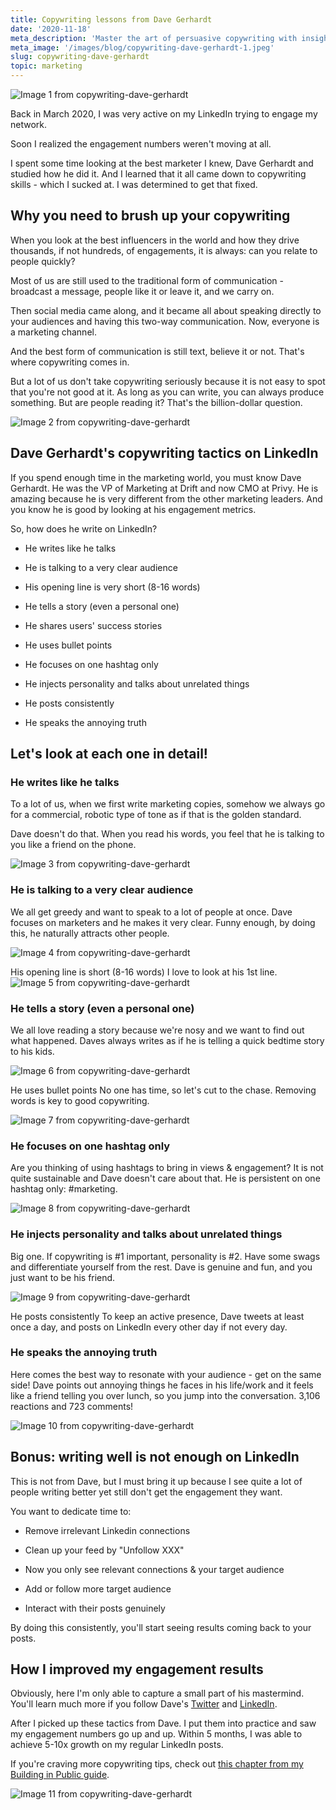 ```yaml
---
title: Copywriting lessons from Dave Gerhardt
date: '2020-11-18'
meta_description: 'Master the art of persuasive copywriting with insights from marketing expert Dave Gerhardt. Learn proven techniques to write compelling content that converts.'
meta_image: '/images/blog/copywriting-dave-gerhardt-1.jpeg'
slug: copywriting-dave-gerhardt
topic: marketing
---
```

<img src="/images/blog/copywriting-dave-gerhardt-1.png" alt="Image 1 from copywriting-dave-gerhardt" class="cover-image" />


Back in March 2020, I was very active on my LinkedIn trying to engage my network.

Soon I realized the engagement numbers weren't moving at all.

I spent some time looking at the best marketer I knew, Dave Gerhardt and studied how he did it. And I learned that it all came down to copywriting skills - which I sucked at. I was determined to get that fixed.

## Why you need to brush up your copywriting

When you look at the best influencers in the world and how they drive thousands, if not hundreds, of engagements, it is always: can you relate to people quickly?

Most of us are still used to the traditional form of communication - broadcast a message, people like it or leave it, and we carry on.

Then social media came along, and it became all about speaking directly to your audiences and having this two-way communication. Now, everyone is a marketing channel.

And the best form of communication is still text, believe it or not. That's where copywriting comes in.

But a lot of us don't take copywriting seriously because it is not easy to spot that you're not good at it. As long as you can write, you can always produce something. But are people reading it? That's the billion-dollar question.

<img src="/images/blog/copywriting-dave-gerhardt-2.png" alt="Image 2 from copywriting-dave-gerhardt" />

## Dave Gerhardt's copywriting tactics on LinkedIn

If you spend enough time in the marketing world, you must know Dave Gerhardt. He was the VP of Marketing at Drift and now CMO at Privy. He is amazing because he is very different from the other marketing leaders. And you know he is good by looking at his engagement metrics.

So, how does he write on LinkedIn?

- He writes like he talks

- He is talking to a very clear audience

- His opening line is very short (8-16 words)

- He tells a story (even a personal one)

- He shares users' success stories

- He uses bullet points

- He focuses on one hashtag only

- He injects personality and talks about unrelated things

- He posts consistently

- He speaks the annoying truth

## Let's look at each one in detail!

### He writes like he talks

To a lot of us, when we first write marketing copies, somehow we always go for a commercial, robotic type of tone as if that is the golden standard.

Dave doesn't do that. When you read his words, you feel that he is talking to you like a friend on the phone.

<img src="/images/blog/copywriting-dave-gerhardt-3.png" alt="Image 3 from copywriting-dave-gerhardt" />

### He is talking to a very clear audience

We all get greedy and want to speak to a lot of people at once. Dave focuses on marketers and he makes it very clear. Funny enough, by doing this, he naturally attracts other people.

<img src="/images/blog/copywriting-dave-gerhardt-4.png" alt="Image 4 from copywriting-dave-gerhardt" />

His opening line is short (8-16 words)
I love to look at his 1st line.
<img src="/images/blog/copywriting-dave-gerhardt-5.png" alt="Image 5 from copywriting-dave-gerhardt" />

### He tells a story (even a personal one)

We all love reading a story because we're nosy and we want to find out what happened. Daves always writes as if he is telling a quick bedtime story to his kids.

<img src="/images/blog/copywriting-dave-gerhardt-6.png" alt="Image 6 from copywriting-dave-gerhardt" />

He uses bullet points
No one has time, so let's cut to the chase. Removing words is key to good copywriting.

<img src="/images/blog/copywriting-dave-gerhardt-7.png" alt="Image 7 from copywriting-dave-gerhardt" />

### He focuses on one hashtag only

Are you thinking of using hashtags to bring in views & engagement? It is not quite sustainable and Dave doesn't care about that. He is persistent on one hashtag only: #marketing.

<img src="/images/blog/copywriting-dave-gerhardt-8.png" alt="Image 8 from copywriting-dave-gerhardt" />

### He injects personality and talks about unrelated things

Big one. If copywriting is #1 important, personality is #2. Have some swags and differentiate yourself from the rest. Dave is genuine and fun, and you just want to be his friend.

<img src="/images/blog/copywriting-dave-gerhardt-9.png" alt="Image 9 from copywriting-dave-gerhardt" />

He posts consistently
To keep an active presence, Dave tweets at least once a day, and posts on LinkedIn every other day if not every day.

### He speaks the annoying truth

Here comes the best way to resonate with your audience - get on the same side! Dave points out annoying things he faces in his life/work and it feels like a friend telling you over lunch, so you jump into the conversation. 3,106 reactions and 723 comments!

<img src="/images/blog/copywriting-dave-gerhardt-10.png" alt="Image 10 from copywriting-dave-gerhardt" />

## Bonus: writing well is not enough on LinkedIn

This is not from Dave, but I must bring it up because I see quite a lot of people writing better yet still don't get the engagement they want.

You want to dedicate time to:

- Remove irrelevant Linkedin connections

- Clean up your feed by "Unfollow XXX"

- Now you only see relevant connections & your target audience

- Add or follow more target audience

- Interact with their posts genuinely

By doing this consistently, you'll start seeing results coming back to your posts.

## How I improved my engagement results

Obviously, here I'm only able to capture a small part of his mastermind. You'll learn much more if you follow Dave's <a href="https://twitter.com/davegerhardt">Twitter</a> and <a href="https://www.linkedin.com/in/davegerhardt/">LinkedIn</a>.

After I picked up these tactics from Dave. I put them into practice and saw my engagement numbers go up and up. Within 5 months, I was able to achieve 5-10x growth on my regular LinkedIn posts.

If you're craving more copywriting tips, check out <a href="https://www.publiclab.co/build-in-public/storytelling">this chapter from my Building in Public guide</a>.

<img src="/images/blog/copywriting-dave-gerhardt-11.png" alt="Image 11 from copywriting-dave-gerhardt" />
